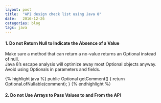 ```yaml
---
layout: post
title:  "API design check list using Java 8"
date:   2016-12-26
categories: blog
tags: java
---
```



<h4 style="text-align: left;"> 1. Do not Return Null to Indicate the Absence of a Value </h4>
 

Make sure a method that can return a no-value returns an Optional instead of null.
<br>
Java 8’s escape analysis will optimize away most Optional objects anyway. Avoid using Optionals in parameters and fields.

{% highlight java %}
public Optional<String> getComment() {
    return Optional.ofNullable(comment);
}
{% endhighlight %}

<h4 style="text-align: left;"> 2. Do not Use Arrays to Pass Values to and From the API </h4>



